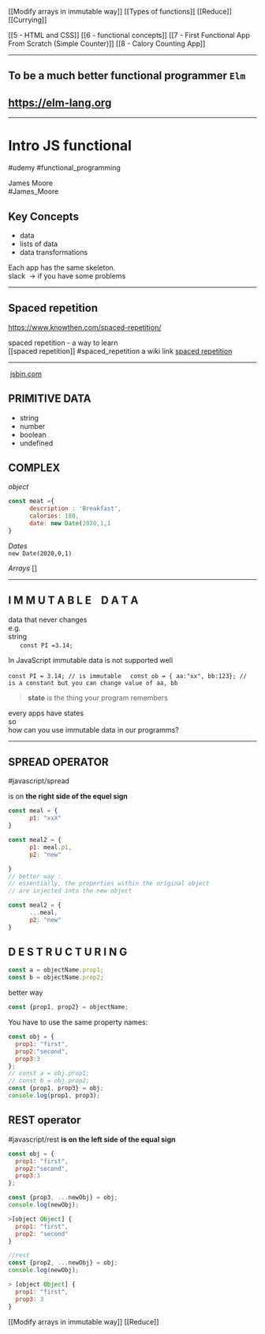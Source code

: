 [[Modify arrays in immutable way]]
[[Types of functions]]
[[Reduce]]
[[Currying]]

[[5 - HTML and CSS]]
[[6 - functional concepts]]
[[7 - First Functional App From Scratch (Simple Counter)]]
[[8 - Calory Counting App]]


---
## To be a much better functional programmer `Elm`
## https://elm-lang.org

---

# Intro JS functional

#udemy   #functional_programming

James Moore  
#James_Moore
  
## Key Concepts  
-   data      
-   lists of data      
-   data transformations      

Each app has the same skeleton.   
slack  -> if you have some problems  

---
## Spaced repetition
https://www.knowthen.com/spaced-repetition/

spaced repetition - a way to learn  
[[spaced repetition]]
#spaced_repetition
a wiki link [spaced repetition](https://en.wikipedia.org/wiki/Spaced_repetition)


---

 [jsbin.com](http://jsbin.com "http://jsbin.com/")   

## PRIMITIVE DATA  
- string
- number  
- boolean  
- undefined  
  

## COMPLEX  
*object*
```js
const meat ={  
      description : 'Breakfast',  
      calories: 180,  
      date: new Date(2020,1,1  
}
```

*Dates*  
`new Date(2020,0,1)`

*Arrays*
[]  

---
## I M M U T A B L E    D A T A  
data that never changes  
e.g.   
	string   
      `const PI =3.14;`  


In JavaScript immutable data is not supported well  

`const PI = 3.14; // is immutable  `
`const ob = { aa:"xx", bb:123}; // is a constant but you can change value of aa, bb `
>**state** is the thing your program remembers  

every apps have states  
so  
how can you use immutable data in our programms?  

- - - - - - - -  

## SPREAD OPERATOR
#javascript/spread 

is on **the right side of the equel sign**  
```js
const meal = {   
      p1: "xxX"  
}  

const meal2 = {   
      p1: meal.p1,  
      p2: "new"  

}
// better way :
// essentially, the properties within the original object   
// are injected into the new object  

const meal2 = {   
      ...meal,  
      p2: "new"  
}  

``` 

## D E S T R U C T U R I N G  
```js
const a = objectName.prop1;
const b = objectName.prop2;
```

better way
```js
const {prop1, prop2} = objectName;  
```
You have to use the same property names:  
```js
const obj = {   
  prop1: "first",  
  prop2:"second",  
  prop3:3  
};  
// const a = obj.prop1;  
// const b = obj.prop2;  
const {prop1, prop3} = obj;  
console.log(prop1, prop3);  
```
  

## REST operator
#javascript/rest
**is on the left side of the equal sign**  
```js
const obj = {   
  prop1: "first",  
  prop2:"second",  
  prop3:3  
};  

const {prop3, ...newObj} = obj;
console.log(newObj);  

>[object Object] {  
  prop1: "first",  
  prop2: "second"  
}

//rest   
const {prop2, ...newObj} = obj;  
console.log(newObj);  

> [object Object] {  
  prop1: "first",  
  prop3: 3  
}

```

[[Modify arrays in immutable way]]
[[Reduce]]